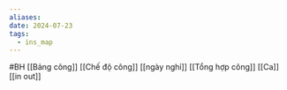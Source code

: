 ```yaml
---
aliases: 
date: 2024-07-23
tags:
  - ins_map
---
```


#BH
[[Bảng công]]
[[Chế độ công]]
[[ngày nghỉ]]
[[Tổng hợp công]]
	[[Ca]]
	[[in out]]
